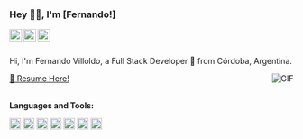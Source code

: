 ### Hey 👋🏽, I'm [Fernando!]

<a href="https://www.linkedin.com/in/fernando-villoldo-463137106/">
  <img align="left" alt="LinkdeIN" width="22px" src="https://cdn.jsdelivr.net/npm/simple-icons@v3/icons/linkedin.svg" />
</a>
<a href="https://t.me/fernandovilloldo">
  <img align="left" alt="Telegram" width="22px" src="https://cdn.jsdelivr.net/npm/simple-icons@v3/icons/telegram.svg" />
</a>
<a href="ferchuvilloldo@gmail.com">
  <img align="left" alt="Gmail" width="22px" src="https://cdn.jsdelivr.net/npm/simple-icons@v3/icons/gmail.svg" />
</a>


<br />
<br />

Hi, I'm Fernando Villoldo, a Full Stack Developer 🚀 from Córdoba, Argentina.

  <img align="right" alt="GIF" src="https://media.giphy.com/media/836HiJc7pgzy8iNXCn/giphy.gif" />
  <a href="https://drive.google.com/file/d/11c5_hxED3mm8-rcOcFAYV__tTWUT_Abg/view?usp=sharing" target = "_self">📝 Resume Here!</a>
<br />
<br />

**Languages and Tools:**  

<code><img height="20" src="https://camo.githubusercontent.com/e05eaf8bb60da08c9b55036474c4e1f86a4c9ce6e3360d43cc97335309dba6b0/68747470733a2f2f696d672e736869656c64732e696f2f62616467652f2d4a6176615363726970742d3030303f266c6f676f3d4a617661536372697074"></code>
<code><img height="20" src="https://camo.githubusercontent.com/6424c761a99e4d5a5dba0f726fd292a299dc8e695868dce735863ddd6ec753f3/68747470733a2f2f696d672e736869656c64732e696f2f62616467652f2d52656163742d3030303f266c6f676f3d5265616374"></code>
<code><img height="20" src="https://camo.githubusercontent.com/d6d95a97c7a12b221ec18ec01d19b9ee92a42420784a0fb8144011c5a72794b4/68747470733a2f2f696d672e736869656c64732e696f2f62616467652f2d4e6f64652e6a732d3030303f266c6f676f3d6e6f64652e6a73"></code>
<code><img height="20" src="https://camo.githubusercontent.com/e42fd92182faa4fa194f8aa2ac76249ee79c9b17c8427d6749ca44f2492a7c6f/68747470733a2f2f696d672e736869656c64732e696f2f62616467652f2d457870726573732e6a732d3030303f266c6f676f3d65787072657373"></code>
<code><img height="20" src="https://camo.githubusercontent.com/0aaa2a666b096302f5897f91898e352ae272bed82f644c136d1fe65288bcd320/68747470733a2f2f696d672e736869656c64732e696f2f62616467652f2d52656475782d3030303f266c6f676f3d7265647578"></code>
<code><img height="20" src="https://camo.githubusercontent.com/ba237afa7a741659a638c47398d0a4cc1892e40b1529ef789a59b547e64dbe69/68747470733a2f2f696d672e736869656c64732e696f2f62616467652f2d506f737467726553514c2d3030303f266c6f676f3d506f737467726573716c"></code>
<code><img height="20" src="https://camo.githubusercontent.com/edd3031a0956c904634f9a394267a6ba61e9a0bb95c9512a1fbc0725b4014d03/68747470733a2f2f696d672e736869656c64732e696f2f62616467652f2d4769742d626c61636b3f7374796c653d666c61742d737175617265266c6f676f3d676974"></code>







